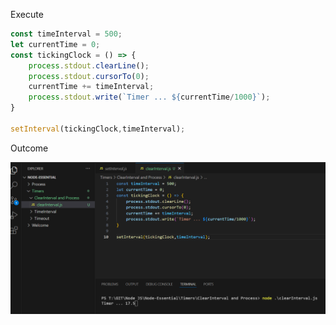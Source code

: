 Execute 

```js
const timeInterval = 500;
let currentTime = 0;
const tickingClock = () => {
    process.stdout.clearLine();
    process.stdout.cursorTo(0);
    currentTime += timeInterval;
    process.stdout.write(`Timer ... ${currentTime/1000}`);
}

setInterval(tickingClock,timeInterval);
```

Outcome

![alt text](Screenshots\image.png)